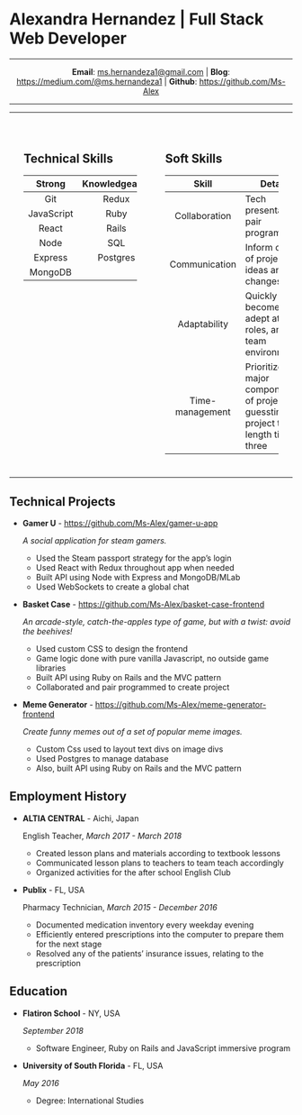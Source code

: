 # Alexandra Hernandez | Full Stack Web Developer

-------------------     ----------------------------

<center>

**Email**: ms.hernandeza1@gmail.com | **Blog**: https://medium.com/@ms.hernandeza1 | **Github**: https://github.com/Ms-Alex 

</center>

-------------------     ----------------------------

-------------------     ----------------------------

<div style="float: left; margin: 5%; width: 40%">

## Technical Skills

|    Strong         |       Knowledgeable       |
|   :--------:      |    :--------:             | 
|   Git             |       Redux               | 
|   JavaScript      |       Ruby                | 
|   React           |       Rails               | 
|   Node            |       SQL                 |
|   Express         |       Postgres            |
|   MongoDB         |                           |

</div>

<div style="float: right; margin: 5%; width: 40%">

## Soft Skills

|    Skill          |       Details                                    |
|    :--------:     |       --------                                   | 
|   Collaboration   |       Tech presentations, pair programming                                                                                | 
|   Communication   |       Inform others of project ideas and changes                                                                          | 
|   Adaptability    |       Quickly become adept at other roles, and team environments                                                      | 
|   Time-management |       Prioritize major components of project, guesstimate project time length times three                            |

</div>


<div style="clear: right">

-------------------     ----------------------------

## Technical Projects

+ **Gamer U** - https://github.com/Ms-Alex/gamer-u-app
  
    *A social application for steam gamers.*

    + Used the Steam passport strategy for the app’s login
    + Used React with Redux throughout app when needed
    + Built API using Node with Express and MongoDB/MLab
    + Used WebSockets to create a global chat


+ **Basket Case** - https://github.com/Ms-Alex/basket-case-frontend

    *An arcade-style, catch-the-apples type of game, but with a twist: avoid the beehives!*

    + Used custom CSS to design the frontend
    + Game logic done with pure vanilla Javascript, no outside game libraries
    + Built API using Ruby on Rails and the MVC pattern
    + Collaborated and pair programmed to create project


+ **Meme Generator** - https://github.com/Ms-Alex/meme-generator-frontend

    *Create funny memes out of a set of popular meme images.*

    + Custom Css used to layout text divs on image divs
    + Used Postgres to manage database
    + Also, built API using Ruby on Rails and the MVC pattern


## Employment History

+ **ALTIA CENTRAL** - Aichi, Japan

    English Teacher, *March 2017 - March 2018*

    + Created lesson plans and materials according to textbook lessons
    + Communicated lesson plans to teachers to team teach accordingly
    + Organized activities for the after school English Club

+ **Publix** - FL, USA

    Pharmacy Technician, *March 2015 - December 2016*

    + Documented medication inventory every weekday evening
    + Efficiently entered prescriptions into the computer to prepare them for the next stage
    + Resolved any of the patients’ insurance issues, relating to the prescription


## Education

+ **Flatiron School** - NY, USA

    *September 2018*

    + Software Engineer, Ruby on Rails and JavaScript immersive program


+ **University of South Florida** - FL, USA

    *May 2016*

    + Degree: International	 Studies


</div>
